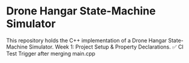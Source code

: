 # Drone Hangar State-Machine Simulator

This repository holds the C++ implementation of a Drone Hangar State-Machine Simulator.
Week 1: Project Setup & Property Declarations.
✅ CI Test Trigger after merging main.cpp
<!-- CI Trigger after Week 3 changes -->

